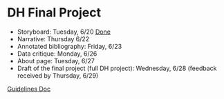 # DH Final Project

* Storyboard: Tuesday, 6/20 [Done](https://docs.google.com/document/d/1YYapWNhVqDrNk98qgr9ZMZFYIFKf4YrvVBi6ZvlsKB8/edit)
* Narrative: Thursday 6/22
* Annotated bibliography: Friday, 6/23
* Data critique: Monday, 6/26
* About page: Tuesday, 6/27
* Draft of the final project (full DH project): Wednesday, 6/28 (feedback received by Thursday, 6/29)

 [Guidelines Doc](https://docs.google.com/document/d/16zsbZGd2nF_sAswepEgKrQAYr6nOy0QHkJljS-sy8yo/edit)
